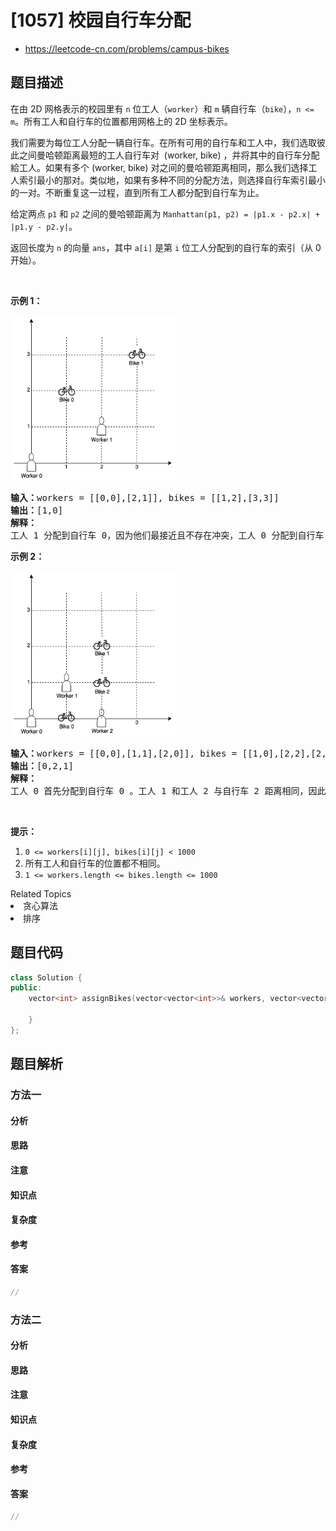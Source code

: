 

# [1057] 校园自行车分配
* https://leetcode-cn.com/problems/campus-bikes


## 题目描述

<p>在由 2D 网格表示的校园里有&nbsp;<code>n</code>&nbsp;位工人（<code>worker</code>）和 <code>m</code>&nbsp;辆自行车（<code>bike</code>），<code>n &lt;= m</code>。所有工人和自行车的位置都用网格上的 2D 坐标表示。</p>

<p>我们需要为每位工人分配一辆自行车。在所有可用的自行车和工人中，我们选取彼此之间曼哈顿距离最短的工人自行车对&nbsp; (worker, bike) ，并将其中的自行车分配給工人。如果有多个 (worker, bike) 对之间的曼哈顿距离相同，那么我们选择工人索引最小的那对。类似地，如果有多种不同的分配方法，则选择自行车索引最小的一对。不断重复这一过程，直到所有工人都分配到自行车为止。</p>

<p>给定两点&nbsp;<code>p1</code>&nbsp;和&nbsp;<code>p2</code>&nbsp;之间的曼哈顿距离为&nbsp;<code>Manhattan(p1, p2) = |p1.x - p2.x| + |p1.y - p2.y|</code>。</p>

<p>返回长度为 <code>n</code> 的向量 <code>ans</code>，其中 <code>a[i]</code>&nbsp;是第 <code>i</code>&nbsp;位工人分配到的自行车的索引（从 0 开始）。</p>

<p>&nbsp;</p>

<p><strong>示例 1：</strong></p>

<p><img alt="" src="https://raw.githubusercontent.com/algoboy101/LeetCodeCrowdsource/master/imgs/1261_example_1_v2.png" style="height: 264px; width: 264px;"></p>

<pre><strong>输入：</strong>workers = [[0,0],[2,1]], bikes = [[1,2],[3,3]]
<strong>输出：</strong>[1,0]
<strong>解释：</strong>
工人 1 分配到自行车 0，因为他们最接近且不存在冲突，工人 0 分配到自行车 1 。所以输出是 [1,0]。
</pre>

<p><strong>示例 2：</strong></p>

<p><img alt="" src="https://raw.githubusercontent.com/algoboy101/LeetCodeCrowdsource/master/imgs/1261_example_2_v2.png" style="height: 264px; width: 264px;"></p>

<pre><strong>输入：</strong>workers = [[0,0],[1,1],[2,0]], bikes = [[1,0],[2,2],[2,1]]
<strong>输出：</strong>[0,2,1]
<strong>解释：</strong>
工人 0 首先分配到自行车 0 。工人 1 和工人 2 与自行车 2 距离相同，因此工人 1 分配到自行车 2，工人 2 将分配到自行车 1 。因此输出为 [0,2,1]。
</pre>

<p>&nbsp;</p>

<p><strong>提示：</strong></p>

<ol>
	<li><code>0 &lt;= workers[i][j], bikes[i][j] &lt; 1000</code></li>
	<li>所有工人和自行车的位置都不相同。</li>
	<li><code>1 &lt;= workers.length &lt;= bikes.length &lt;= 1000</code></li>
</ol>
<div><div>Related Topics</div><div><li>贪心算法</li><li>排序</li></div></div>


## 题目代码

```cpp
class Solution {
public:
    vector<int> assignBikes(vector<vector<int>>& workers, vector<vector<int>>& bikes) {

    }
};
```


## 题目解析


### 方法一

#### 分析

#### 思路

#### 注意

#### 知识点

#### 复杂度

#### 参考

#### 答案

```cpp
//
```


### 方法二

#### 分析

#### 思路

#### 注意

#### 知识点

#### 复杂度

#### 参考

#### 答案

```cpp
//
```


